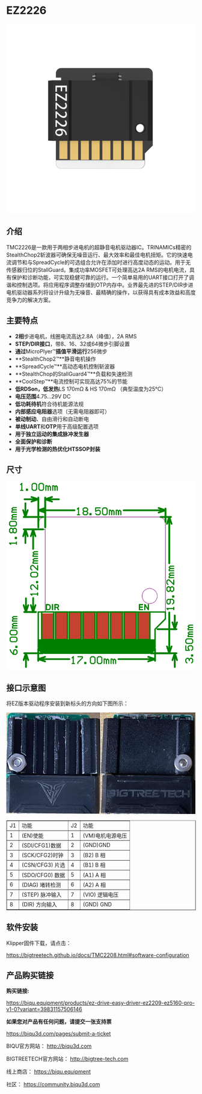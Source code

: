# EZ2226

<img src=img/EZ2226/EZ2226_Title.png width="600"/>

## **介绍**

TMC2226是一款用于两相步进电机的超静音电机驱动器IC。TRINAMICs精密的StealthChop2斩波器可确保无噪音运行、最大效率和最佳电机扭矩。它的快速电流调节和与SpreadCycle的可选组合允许在添加时进行高度动态的运动。用于无传感器归位的StallGuard。集成功率MOSFET可处理高达2A RMS的电机电流，具有保护和诊断功能，可实现稳健可靠的运行。一个简单易用的UART接口打开了调谐和控制选项。将应用程序调整存储到OTP内存中。业界最先进的STEP/DIR步进电机驱动器系列将设计升级为无噪音、最精确的操作，以获得具有成本效益和高度竞争力的解决方案。

## **主要特点**

- **2相**步进电机，线圈电流高达2.8A（峰值），2A RMS
- **STEP/DIR接口**，带8、16、32或64微步引脚设置
- **通过**MicroPlyer™**插值平滑运行**256微步
- **StealthChop2™**静音电机操作
- **SpreadCycle™**高动态电机控制斩波器
- **StealthChop的StallGuard4™**负载和失速检测
- **CoolStep™**电流控制可实现高达75%的节能
- **低RDSon，低发热**LS 170mΩ & HS 170mΩ （典型温度为25°C）
- **电压范围**4.75…29V DC
- **低功耗待机**符合待机能源法规
- **内部感应电阻器**选项（无需电阻器即可）
- **被动制动**、自由滑行和自动断电
- **单线UART**和**OTP**用于高级配置选项
- **用于独立运动的集成脉冲发生器**
- **全面保护和诊断**
- **用于光学检测的热优化HTSSOP封装**

## **尺寸**

<img src=img/EZ2208/EZ2208_Diagram.png width="600"/>

## **接口示意图**

将EZ版本驱动程序安装到新标头的方向如下图所示：

<img src=img/EZ5160Pro/EZ5160Pro_Interface3.png width="600"/>

<table border="1">
	<tr>
    <td>J1</td><td>功能</td><td>J2</td><td>功能</td></tr>
	<tr>
    <td>1</td><td>(EN)使能</td><td>1</td><td>(VM)电机电源电压</td></tr>
	<tr>
    <td>2</td><td>(SDI/CFG1)数据</td><td>2<td>(GND)GND</td></tr>
    <tr>
    <td>3</td><td>(SCK/CFG2)时钟</td><td>3</td><td>(B2) B 相</td></tr>
    <tr>
    <td>4</td><td>(CSN/CFG3) 片选</td><td>4</td><td>(B1) B 相</td></tr>
    <tr>
    <td>5</td><td>(SDO/CFG0) 数据</td><td>5</td><td>(A1) A 相</td></tr>
    <tr>
    <td>6</td><td>(DIAG) 堵转检测</td><td>6</td><td>(A2) A 相</td></tr>
    <tr>
    <td>7</td><td>(STEP) 脉冲输入</td><td>7</td><td>(VIO) 逻辑电压</td></tr>
    <tr>
    <td>8</td><td>(DIR) 方向输入</td><td>8</td><td>(GND) GND</td></tr>
    <tr>
</table>

## **软件安装**

Klipper固件下载，请点击：

https://bigtreetech.github.io/docs/TMC2208.html#software-configuration



## 产品购买链接

**购买链接:**

https://biqu.equipment/products/ez-drive-easy-driver-ez2209-ez5160-pro-v1-0?variant=39831157506146



**如果您对产品有任何问题，请提交一张支持票**

https://biqu3d.com/pages/submit-a-ticket



BIQU官方网站：                            							  http://biqu3d.com

BIGTREETECH官方网站：            				               http://bigtree-tech.com

线上商店：                                           				        https://biqu.equipment

社区：                                            				               https://community.biqu3d.com
